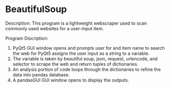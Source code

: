 # BeautifulSoup

Description: This program is a lightweight webscraper used to scan commonly used websites for a user-input item. 

Program Discription:
1. PyQt5 GUI window opens and prompts user for and item name to search the web for
PyQt5 assigns the user input as a string to a variable.
2. The variable is taken by beautiful soup, json, request, urlencode, and selector to scrape the web and return tuples of dictionaries.
3. An analysis portion of code loops through the dictionaries to refine the data into pandas database.
4. A pandasGUI GUI window opens to display the outputs.